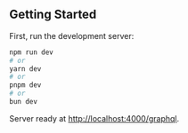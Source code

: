 ## Getting Started

First, run the development server:

```bash
npm run dev
# or
yarn dev
# or
pnpm dev
# or
bun dev
```

Server ready at [http://localhost:4000/graphql](http://localhost:4000/graphql).
